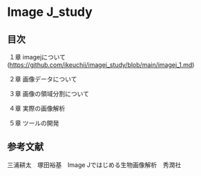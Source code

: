 # Image J_study





## 目次

​	１章  imagejについて(https://github.com/ikeuchii/imagej_study/blob/main/imagej_1.md)

​	２章  画像データについて

​	３章  画像の領域分割について

​	４章  実際の画像解析

​	５章  ツールの開発



## 参考文献
三浦耕太　塚田裕基　Image Jではじめる生物画像解析　秀潤社


